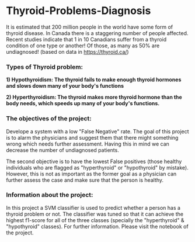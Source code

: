 # Thyroid-Problems-Diagnosis

It is estimated that 200 million people in the world have some form of thyroid disease. In Canada there is a staggering number of people affected. Recent studies indicate that 1 in 10 Canadians suffer from a thyroid condition of one type or another! Of those, as many as 50% are undiagnosed! (based on data in https://thyroid.ca/)

### Types of Thyroid problem:
**1) Hypothyroidism: The thyroid fails to make enough thyroid hormones and slows down many of your body's functions**

**2) Hyperthyroidism: The thyroid makes more thyroid hormone than the body needs, which speeds up many of your body's functions.**

### The objectives of the project:
Develope a system with a low "False Negative" rate. The goal of this project is to alarm the physicians and suggest them that there might something wrong which needs further assessment. Having this in mind we can decrease the number of undiagnosed patients. 

The second objective is to have the lowest False positives (those healthy individuals who are flagged as "hyperthyroid" or "hypothyroid" by mistake). However, this is not as important as the former goal as a physician can further assess the case and make sure that the person is healthy.

### Information about the project:
In this project a SVM classifier is used to predict whether a person has a thyroid problem or not. The classifier was tuned so that it can achieve the highest f1-score for all of the three classes (specially the "hyperthyroid" & "hypothyroid" classes). 
For further information. Please visit the notebook of the project. 
